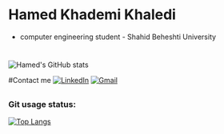 # Hamed Khademi Khaledi
  - computer engineering student - Shahid Beheshti University 
#
![Hamed's GitHub stats](https://github-readme-stats.vercel.app/api?username=hamedkhaledi&theme=dark&show_icons=true)


#Contact me
<a href="https://www.linkedin.com/in/hamed-khademi/"><img alt="LinkedIn" src="https://img.shields.io/badge/linkedin-%230077B5.svg?style=for-the-badge&logo=linkedin&logoColor=white"/></a>
<a href="mailto:khaledihkh@gmail.com)/"><img alt="Gmail" src="https://upload.wikimedia.org/wikipedia/commons/thumb/7/7e/Gmail_icon_%282020%29.svg/2560px-Gmail_icon_%282020%29.svg.png"/></a>

##

 ### Git usage status:
 
 [![Top Langs](https://github-readme-stats.vercel.app/api/top-langs/?username=hamedkhaledi&)](https://github.com/hamedkhaledi&/github-readme-stats)
